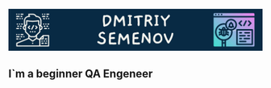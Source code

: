 ![Header](https://github.com/sem89dimon/sem89dimon/blob/main/assets/Dmitriy%20Semenov.png)

## I`m a beginner QA Engeneer

